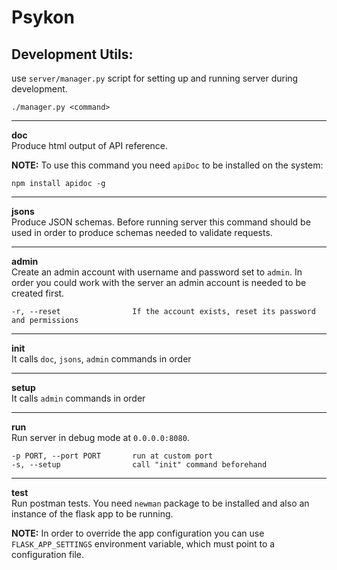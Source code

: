 # Psykon

## Development Utils:

use `server/manager.py` script for setting up and running server during development.

```
./manager.py <command>
```

---
**doc**  
Produce html output of API reference.

**NOTE:** To use this command you need `apiDoc` to be installed on the system:

```
npm install apidoc -g
```

---
**jsons**  
Produce JSON schemas. Before running server this command
should be used in order to produce schemas needed to validate requests.

---
**admin**  
Create an admin account with username and password set to `admin`.
In order you could work with the server an admin account is needed to be created first.  
```
-r, --reset                If the account exists, reset its password and permissions
```

---
**init**  
It calls `doc`, `jsons`, `admin` commands in order

---
**setup**  
It calls `admin` commands in order

---
**run**  
Run server in debug mode at `0.0.0.0:8080`.  
```
-p PORT, --port PORT       run at custom port  
-s, --setup                call "init" command beforehand
```

---
**test**  
Run postman tests. You need `newman` package to be installed and also an instance of the flask app
to be running.

**NOTE:** In order to override the app configuration you can use `FLASK_APP_SETTINGS` environment
variable, which must point to a configuration file.

